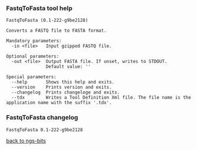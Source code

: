 ### FastqToFasta tool help
	FastqToFasta (0.1-222-g9be2128)
	
	Converts a FASTQ file to FASTA format.
	
	Mandatory parameters:
	  -in <file>   Input gzipped FASTQ file.
	
	Optional parameters:
	  -out <file>  Output FASTA file. If unset, writes to STDOUT.
	               Default value: ''
	
	Special parameters:
	  --help       Shows this help and exits.
	  --version    Prints version and exits.
	  --changelog  Prints changeloge and exits.
	  --tdx        Writes a Tool Definition Xml file. The file name is the application name with the suffix '.tdx'.
	
### FastqToFasta changelog
	FastqToFasta 0.1-222-g9be2128
	
[back to ngs-bits](https://github.com/marc-sturm/ngs-bits)